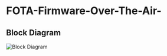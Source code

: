 # FOTA-Firmware-Over-The-Air-
## Block Diagram
![Block Diagram](https://github.com/user-attachments/assets/b56ae550-e579-41d1-afa4-178faa50366c)
